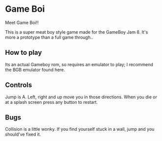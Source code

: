 # Game Boi

Meet Game Boi!!

This is a super meat boy style game made for the GameBoy Jam 8. It's more a prototype than a full game through..

## How to play

Its an actual Gameboy rom, so requires an emulator to play; I recommend the BGB emulator found here.

## Controls

Jump is A. Left, right and up move you in those directions. When you die or at a splash screen press any button to restart.

## Bugs

Collision is a little wonky. If you find yourself stuck in a wall, jump and you should've fixed it.
